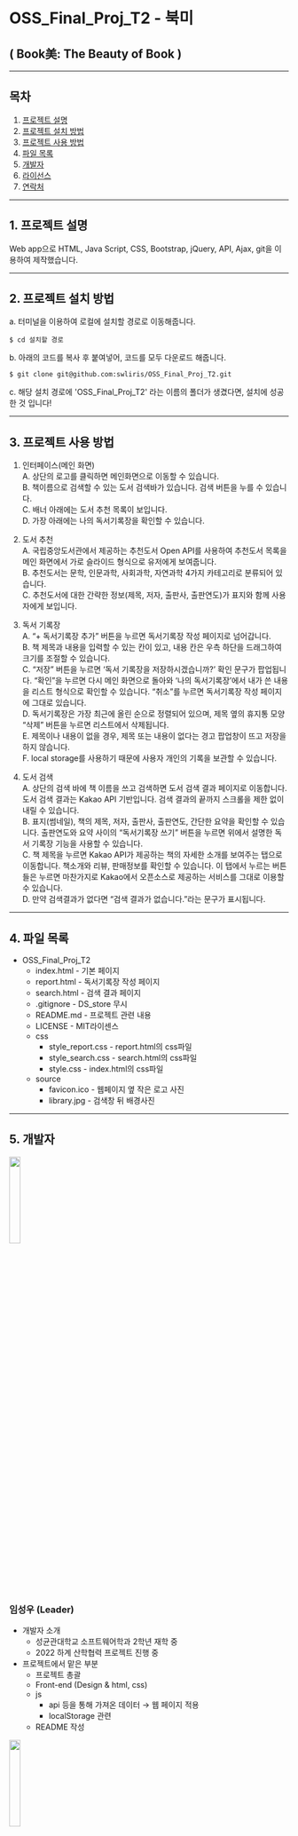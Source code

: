 # OSS_Final_Proj_T2 - 북미
## ( Book美: The Beauty of Book )
--------------
## 목차
1. [프로젝트 설명](#1-프로젝트-설명)
2. [프로젝트 설치 방법](#2-프로젝트-설치-방법)
3. [프로젝트 사용 방법](#3-프로젝트-사용-방법)
4. [파일 목록](#4-파일-목록)
5. [개발자](#5-개발자)
6. [라이선스](#6-라이선스)
7. [연락처](#7-연락처)
--------------
## 1. 프로젝트 설명
Web app으로 HTML, Java Script, CSS, Bootstrap, jQuery, API, Ajax, git을 이용하여 제작했습니다. 

______________
## 2. 프로젝트 설치 방법
a. 터미널을 이용하여 로컬에 설치할 경로로 이동해줍니다.

```
$ cd 설치할 경로
```

b. 아래의 코드를 복사 후 붙여넣어, 코드를 모두 다운로드 해줍니다.

```
$ git clone git@github.com:swliris/OSS_Final_Proj_T2.git
```

c. 해당 설치 경로에 'OSS_Final_Proj_T2' 라는 이름의 폴더가 생겼다면, 설치에 성공한 것 입니다!
______________
## 3. 프로젝트 사용 방법
1.	인터페이스(메인 화면)  
   A.	상단의 로고를 클릭하면 메인화면으로 이동할 수 있습니다.  
   B.	책이름으로 검색할 수 있는 도서 검색바가 있습니다. 검색 버튼을 누를 수 있습니다.  
   C.	배너 아래에는 도서 추천 목록이 보입니다.  
   D.	가장 아래에는 나의 독서기록장을 확인할 수 있습니다.  
  
2.	도서 추천  
   A.	국립중앙도서관에서 제공하는 추천도서 Open API를 사용하여 추천도서 목록을 메인 화면에서 가로 슬라이드 형식으로 유저에게 보여줍니다.  
   B.	추천도서는 문학, 인문과학, 사회과학, 자연과학 4가지 카테고리로 분류되어 있습니다.  
   C.	추천도서에 대한 간략한 정보(제목, 저자, 출판사, 출판연도)가 표지와 함께 사용자에게 보입니다.  
  
3.	독서 기록장  
   A.	“+ 독서기록장 추가” 버튼을 누르면 독서기록장 작성 페이지로 넘어갑니다.  
   B.	책 제목과 내용을 입력할 수 있는 칸이 있고, 내용 칸은 우측 하단을 드래그하여 크기를 조절할 수 있습니다.  
   C.	“저장” 버튼을 누르면 ‘독서 기록장을 저장하시겠습니까?’ 확인 문구가 팝업됩니다. “확인”을 누르면 다시 메인 화면으로 돌아와 ‘나의 독서기록장’에서 내가 쓴 내용을 리스트 형식으로 확인할 수 있습니다. “취소”를 누르면 독서기록장 작성 페이지에 그대로 있습니다.   
   D.	독서기록장은 가장 최근에 올린 순으로 정렬되어 있으며, 제목 옆의 휴지통 모양 “삭제” 버튼을 누르면 리스트에서 삭제됩니다.  
   E.	제목이나 내용이 없을 경우, 제목 또는 내용이 없다는 경고 팝업창이 뜨고 저장을 하지 않습니다.  
   F.	local storage를 사용하기 때문에 사용자 개인의 기록을 보관할 수 있습니다.  
  
4.	도서 검색  
   A.	상단의 검색 바에 책 이름을 쓰고 검색하면 도서 검색 결과 페이지로 이동합니다. 도서 검색 결과는 Kakao API 기반입니다. 검색 결과의 끝까지 스크롤을 제한 없이 내릴 수 있습니다.  
   B.	표지(썸네일), 책의 제목, 저자, 출판사, 출판연도, 간단한 요약을 확인할 수 있습니다. 출판연도와 요약 사이의 “독서기록장 쓰기” 버튼을 누르면 위에서 설명한 독서 기록장 기능을 사용할 수 있습니다.  
   C.	책 제목을 누르면 Kakao API가 제공하는 책의 자세한 소개를 보여주는 탭으로 이동합니다. 책소개와 리뷰, 판매정보를 확인할 수 있습니다. 이 탭에서 누르는 버튼들은 누르면 마찬가지로 Kakao에서 오픈소스로 제공하는 서비스를 그대로 이용할 수 있습니다.   
   D.	만약 검색결과가 없다면 “검색 결과가 없습니다.”라는 문구가 표시됩니다.   

_______________
## 4. 파일 목록
* OSS_Final_Proj_T2
    * index.html - 기본 페이지
    * report.html - 독서기록장 작성 페이지
    * search.html - 검색 결과 페이지
    * .gitignore - DS_store 무시
    * README.md - 프로젝트 관련 내용
    * LICENSE - MIT라이센스
    * css
        * style_report.css - report.html의 css파일
        * style_search.css - search.html의 css파일
        * style.css - index.html의 css파일
    * source
        * favicon.ico - 웹페이지 옆 작은 로고 사진
        * library.jpg - 검색창 뒤 배경사진
_______________
## 5. 개발자
<img width="20%" src="https://user-images.githubusercontent.com/100212793/169682252-33c86f98-8bbf-4c56-b172-52bea0bf2694.png"/>

### 임성우 (Leader)
* 개발자 소개
    * 성균관대학교 소프트웨어학과 2학년 재학 중
    * 2022 하계 산학협력 프로젝트 진행 중
* 프로젝트에서 맡은 부분
    * 프로젝트 총괄
    * Front-end (Design & html, css)
    * js
        * api 등을 통해 가져온 데이터 → 웹 페이지 적용
        * localStorage 관련
    * README 작성

<img width="20%" src="https://user-images.githubusercontent.com/100212793/169680886-47f8ac32-6052-4a06-a6a7-d13b5f47a464.PNG"/>

### 채시헌
* 개발자 소개
    * 성균관대학교 소프트웨어학과 2학년 재학 중
    * 소프트웨어학과 알리미 11기 회장
    * 산학협력 프로젝트 - Computer Vision을 이용한 사람의 포즈 인식 (LG U+)
* 프로젝트에서 맡은 부분
    * Back-end
    * js
        * popup 창 컨트롤
        * 국립 중앙 도서관 사서 추천 API, jQuery, Ajax를 이용한 사서 추천 도서 데이터 크롤링
    * README 작성

<img width="20%" src="https://user-images.githubusercontent.com/100212793/169684753-031adcb9-116a-4198-8724-c731ff7e52eb.PNG"/>

### 최중현
* 개발자 소개
    * 성균관대학교 소프트웨어학과 2학년 재학 중
    * 소프트웨어융합대학 5,6대 학생회
    * (전) 알고리즘 동아리 NPC, 정보보안 동아리 HIT
* 프로젝트에서 맡은 부분
    * Back-end
    * Kakao 도서검색 API, jQuery, Ajax를 이용하여 도서 검색, 스크롤 구현
    * README 작성
_______________
## 6. 라이선스
이 프로젝트는 MIT 라이선스 조건에 따라 라이선스가 부여됩니다.
This project is licensed under the terms of the MIT license.
_______________
## 7. 연락처
임성우
* [github](https://github.com/swliris)
* e-mail : swliris@g.skku.edu

채시헌
* [github](https://github.com/SiHeonChae)
* e-mail : sean1106@g.skku.edu

최중현
* [github](https://github.com/Choi-Jung-Hyeon)
* e-mail : fourmi103@g.skku.edu
